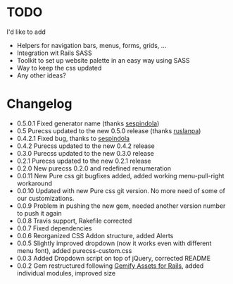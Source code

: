 # TODO
I'd like to add
- Helpers for navigation bars, menus, forms, grids, ...
- Integration wit Rails SASS
- Toolkit to set up website palette in an easy way using SASS
- Way to keep the css updated
- Any other ideas?


# Changelog
- 0.5.0.1 Fixed generator name (thanks [sespindola](https://github.com/mseri/rails-purecss/pull/4))
- 0.5 Purecss updated to the new 0.5.0 release (thanks [ruslanpa](https://github.com/mseri/rails-purecss/pull/3))
- 0.4.2.1 Fixed bug, thanks to
  [sespindola](https://github.com/mseri/rails-purecss/pull/2)
- 0.4.2 Purecss updated to the new 0.4.2 release
- 0.3.0 Purecss updated to the new 0.3.0 release
- 0.2.1 Purecss updated to the new 0.2.1 release
- 0.2.0 New purecss 0.2.0 and redefined renumeration
- 0.0.11 New Pure css git bugfixes added, added working menu-pull-right workaround
- 0.0.10 Updated with new Pure css git version. No more need of some of our customizations. 
- 0.0.9 Problem in pushing the new gem, needed another version number to push it again
- 0.0.8 Travis support, Rakefile corrected
- 0.0.7 Fixed dependencies
- 0.0.6 Reorganized CSS Addon structure, added Alerts
- 0.0.5 Slightly improved dropdown (now it works even with different menu font), added purecss-custom.css
- 0.0.3 Added Dropdown script on top of jQuery, corrected README
- 0.0.2 Gem restructured following [Gemify Assets for Rails](http://prioritized.net/blog/gemify-assets-for-rails/), added individual modules, improved size
